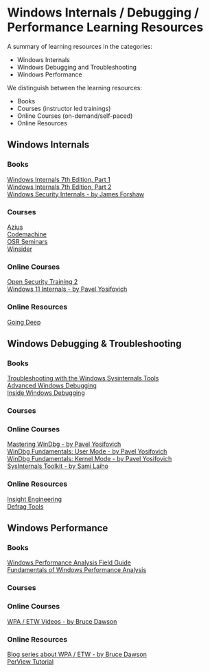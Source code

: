 # Windows Internals / Debugging / Performance Learning Resources

A summary of learning resources in the categories: 
* Windows Internals  
* Windows Debugging and Troubleshooting  
* Windows Performance  

We distinguish between the learning resources:  
* Books  
* Courses (instructor led trainings)  
* Online Courses (on-demand/self-paced)  
* Online Resources  


## Windows Internals

### Books
[Windows Internals 7th Edition, Part 1](https://www.amazon.com/Windows-Internals-Part-architecture-management/dp/0735684189)  
[Windows Internals 7th Edition, Part 2](https://www.amazon.com/Windows-Internals-Part-2-7th/dp/0135462401)  
[Windows Security Internals - by James Forshaw](https://nostarch.com/windows-security-internals)

### Courses
[Azius](https://azius.com/)  
[Codemachine](https://codemachine.com/training.html)  
[OSR Seminars](https://www.osr.com/seminars/)  
[Winsider](https://windows-internals.com/)  

### Online Courses
[Open Security Training 2](https://p.ost2.fyi/courses)  
[Windows 11 Internals - by Pavel Yosifovich](https://www.pluralsight.com/paths/windows-11-internals)  

### Online Resources
[Going Deep](https://walkingcat.github.io/ch9-index/?p=Shows_Going+Deep)  

## Windows Debugging & Troubleshooting

### Books
[Troubleshooting with the Windows Sysinternals Tools](https://www.amazon.com/Troubleshooting-Windows-Sysinternals-Tools-2nd/dp/0735684448)  
[Advanced Windows Debugging](https://www.amazon.com/Advanced-Windows-Debugging-Mario-Hewardt/dp/0321374460)  
[Inside Windows Debugging](https://www.amazon.com/Inside-Windows-Debugging-Developer-Reference/dp/0735662789)  

### Courses

### Online Courses
[Mastering WinDbg - by Pavel Yosifovich](https://training.trainsec.net/mastering-windbg)  
[WinDbg Fundamentals: User Mode - by Pavel Yosifovich](https://www.pentesteracademy.com/course?id=52)  
[WinDbg Fundamentals: Kernel Mode - by Pavel Yosifovich](https://www.pentesteracademy.com/course?id=53)  
[SysInternals Toolkit - by Sami Laiho](https://www.pluralsight.com/paths/sysinternals-toolkit-skill)

### Online Resources
[Insight Engineering](https://github.com/DebugPrivilege/InsightEngineering/tree/main)  
[Defrag Tools](https://learn.microsoft.com/en-us/shows/defrag-tools/)  

## Windows Performance

### Books
[Windows Performance Analysis Field Guide](https://www.amazon.com/Windows-Performance-Analysis-Field-Guide/dp/0124167012)  
[Fundamentals of Windows Performance Analysis](https://leanpub.com/perfbook)  

### Courses

### Online Courses
[WPA / ETW Videos - by Bruce Dawson](https://www.wintellectnow.com/Home/CourseLibrary)  

### Online Resources
[Blog series about WPA / ETW - by Bruce Dawson](https://tinyurl.com/etwcentral)  
[PerView Tutorial](https://walkingcat.github.io/ch9-index/?p=Series_PerfView-Tutorial)  